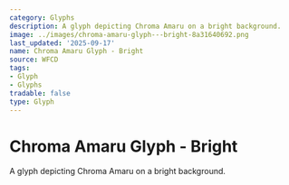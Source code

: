 ```yaml
---
category: Glyphs
description: A glyph depicting Chroma Amaru on a bright background.
image: ../images/chroma-amaru-glyph---bright-8a31640692.png
last_updated: '2025-09-17'
name: Chroma Amaru Glyph - Bright
source: WFCD
tags:
- Glyph
- Glyphs
tradable: false
type: Glyph
---
```


# Chroma Amaru Glyph - Bright

A glyph depicting Chroma Amaru on a bright background.


